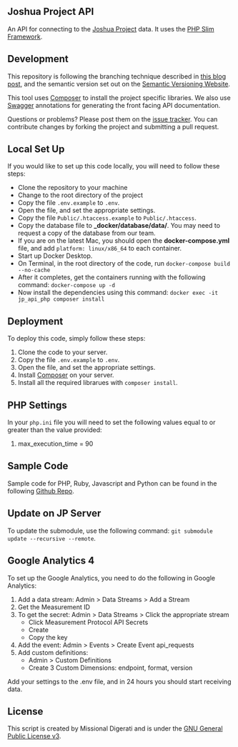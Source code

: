 Joshua Project API
------------------

An API for connecting to the [Joshua Project](https://joshuaproject.net) data.  It uses the [PHP Slim Framework](http://slimframework.com).

Development
-----------
This repository is following the branching technique described in [this blog post](http://nvie.com/posts/a-successful-git-branching-model/), and the semantic version set out on the [Semantic Versioning Website](http://semver.org/).

This tool uses [Composer](http://getcomposer.org/) to install the project specific libraries.  We also use [Swagger](https://developers.helloreverb.com/swagger/) annotations for generating the front facing API documentation.

Questions or problems? Please post them on the [issue tracker](https://github.com/MissionalDigerati/vts_cakephp_plugin/issues). You can contribute changes by forking the project and submitting a pull request.

Local Set Up
------------

If you would like to set up this code locally, you will need to follow these steps:

- Clone the repository to your machine
- Change to the root directory of the project
- Copy the file `.env.example` to `.env`.
- Open the file, and set the appropriate settings.
- Copy the file `Public/.htaccess.example` to `Public/.htaccess`.
- Copy the database file to **_docker/database/data/**.  You may need to request a copy of the database from our team.
- If you are on the latest Mac, you should open the **docker-compose.yml** file, and add `platform: linux/x86_64` to each container.
- Start up Docker Desktop.
- On Terminal, in the root directory of the code, run `docker-compose build --no-cache`
- After it completes, get the containers running with the following command: `docker-compose up -d`
- Now install the dependencies using this command: `docker exec -it jp_api_php composer install`

Deployment
----------

To deploy this code, simply follow these steps:

1. Clone the code to your server.
2. Copy the file `.env.example` to `.env`.
3. Open the file, and set the appropriate settings.
4. Install [Composer](https://getcomposer.org/) on your server.
5. Install all the required librarues with `composer install`.

PHP Settings
------------
In your `php.ini` file you will need to set the following values equal to or greater than the value provided:

1. max_execution_time = 90

Sample Code
-----------

Sample code for PHP, Ruby, Javascript and Python can be found in the following [Github Repo](https://github.com/MissionalDigerati/joshua_project_api_sample_code).

Update on JP Server
-------------------

To update the submodule, use the following command: `git submodule update --recursive --remote`.

Google Analytics 4
------------------

To set up the Google Analytics, you need to do the following in Google Analytics:

1. Add a data stream: Admin > Data Streams > Add a Stream
2. Get the Measurement ID
3. To get the secret: Admin > Data Streams > Click the appropriate stream
    - Click Measurement Protocol API Secrets
    - Create
    - Copy the key
4. Add the event: Admin > Events > Create Event api_requests
5. Add custom definitions:
    - Admin > Custom Definitions
    - Create 3 Custom Dimensions: endpoint, format, version

Add your settings to the .env file, and in 24 hours you should start receiving data.

License
-------
This script is created by Missional Digerati and is under the [GNU General Public License v3](http://www.gnu.org/licenses/gpl-3.0-standalone.html).
